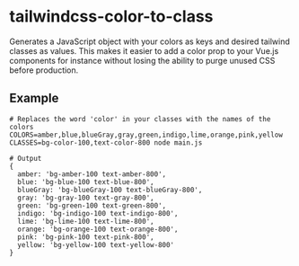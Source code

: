 # tailwindcss-color-to-class
Generates a JavaScript object with your colors as keys and desired tailwind classes as values. This makes it easier to add a color prop to your Vue.js components for instance without losing the ability to purge unused CSS before production.

## Example
```shell script
# Replaces the word 'color' in your classes with the names of the colors
COLORS=amber,blue,blueGray,gray,green,indigo,lime,orange,pink,yellow CLASSES=bg-color-100,text-color-800 node main.js

# Output
{
  amber: 'bg-amber-100 text-amber-800',
  blue: 'bg-blue-100 text-blue-800',
  blueGray: 'bg-blueGray-100 text-blueGray-800',
  gray: 'bg-gray-100 text-gray-800',
  green: 'bg-green-100 text-green-800',
  indigo: 'bg-indigo-100 text-indigo-800',
  lime: 'bg-lime-100 text-lime-800',
  orange: 'bg-orange-100 text-orange-800',
  pink: 'bg-pink-100 text-pink-800',
  yellow: 'bg-yellow-100 text-yellow-800'
}
```
